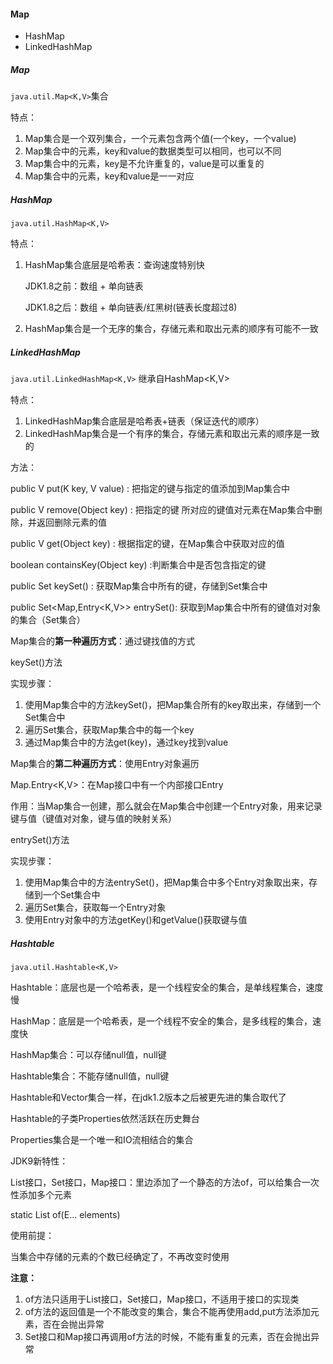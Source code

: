 #### Map

- HashMap
- LinkedHashMap



##### Map

`java.util.Map<K,V>`集合

特点：

1. Map集合是一个双列集合，一个元素包含两个值(一个key，一个value)
2. Map集合中的元素，key和value的数据类型可以相同，也可以不同
3. Map集合中的元素，key是不允许重复的，value是可以重复的
4. Map集合中的元素，key和value是一一对应



##### HashMap

`java.util.HashMap<K,V>` 

特点：

1. HashMap集合底层是哈希表：查询速度特别快

   JDK1.8之前：数组 + 单向链表

   JDK1.8之后：数组 + 单向链表/红黑树(链表长度超过8)

   

2. HashMap集合是一个无序的集合，存储元素和取出元素的顺序有可能不一致



##### LinkedHashMap

`java.util.LinkedHashMap<K,V>` 继承自HashMap<K,V>

特点：

1. LinkedHashMap集合底层是哈希表+链表（保证迭代的顺序）
2. LinkedHashMap集合是一个有序的集合，存储元素和取出元素的顺序是一致的



方法：

public V put(K key, V value) : 把指定的键与指定的值添加到Map集合中

public V remove(Object key) : 把指定的键 所对应的键值对元素在Map集合中删除，并返回删除元素的值

public V get(Object key) : 根据指定的键，在Map集合中获取对应的值

boolean containsKey(Object key) :判断集合中是否包含指定的键

public Set<K> keySet() : 获取Map集合中所有的键，存储到Set集合中

public Set<Map,Entry<K,V>> entrySet(): 获取到Map集合中所有的键值对对象的集合（Set集合）



Map集合的**第一种遍历方式**：通过键找值的方式

keySet()方法

实现步骤：

1. 使用Map集合中的方法keySet()，把Map集合所有的key取出来，存储到一个Set集合中
2. 遍历Set集合，获取Map集合中的每一个key
3. 通过Map集合中的方法get(key)，通过key找到value



Map集合的**第二种遍历方式**：使用Entry对象遍历

Map.Entry<K,V>：在Map接口中有一个内部接口Entry

作用：当Map集合一创建，那么就会在Map集合中创建一个Entry对象，用来记录键与值（键值对对象，键与值的映射关系）

entrySet()方法

实现步骤：

1. 使用Map集合中的方法entrySet()，把Map集合中多个Entry对象取出来，存储到一个Set集合中
2. 遍历Set集合，获取每一个Entry对象
3. 使用Entry对象中的方法getKey()和getValue()获取键与值



##### Hashtable

`java.util.Hashtable<K,V>`

Hashtable：底层也是一个哈希表，是一个线程安全的集合，是单线程集合，速度慢

HashMap：底层是一个哈希表，是一个线程不安全的集合，是多线程的集合，速度快



HashMap集合：可以存储null值，null键

Hashtable集合：不能存储null值，null键



Hashtable和Vector集合一样，在jdk1.2版本之后被更先进的集合取代了

Hashtable的子类Properties依然活跃在历史舞台

Properties集合是一个唯一和IO流相结合的集合



JDK9新特性：

List接口，Set接口，Map接口：里边添加了一个静态的方法of，可以给集合一次性添加多个元素

static <E> List<E> of(E... elements)

使用前提：

当集合中存储的元素的个数已经确定了，不再改变时使用

**注意：**

1. of方法只适用于List接口，Set接口，Map接口，不适用于接口的实现类
2. of方法的返回值是一个不能改变的集合，集合不能再使用add,put方法添加元素，否在会抛出异常
3. Set接口和Map接口再调用of方法的时候，不能有重复的元素，否在会抛出异常